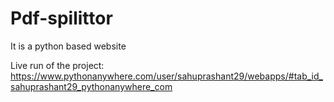 # Pdf-spilittor

It is a python based website


Live run of the project: https://www.pythonanywhere.com/user/sahuprashant29/webapps/#tab_id_sahuprashant29_pythonanywhere_com
